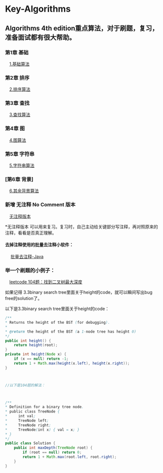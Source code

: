 ﻿# Key-Algorithms


## Algorithms 4th edition重点算法，对于刷题，复习，准备面试都有很大帮助。

### 第1章 基础 

&emsp;[1.基础算法](https://github.com/mxc19912008/Key-Algorithms/tree/master/chapter%201%20%E5%9F%BA%E7%A1%80%20Fundamental)<br />


### 第2章 排序 

&emsp;[2.排序算法](https://github.com/mxc19912008/Key-Algorithms/tree/master/Chapter%202%20%E6%8E%92%E5%BA%8F%20Sorting)<br />


### 第3章 查找 

&emsp;[3.查找算法](https://github.com/mxc19912008/Key-Algorithms/tree/master/Chapter%203%20%E6%9F%A5%E6%89%BE%20Searching)<br />


### 第4章 图 

&emsp;[4.图算法](https://github.com/mxc19912008/Key-Algorithms/tree/master/Chapter%204%20%E5%9B%BE%20Graph)<br />


### 第5章 字符串 

&emsp;[5.字符串算法](https://github.com/mxc19912008/Key-Algorithms/tree/master/Chapter%205%20%E5%AD%97%E7%AC%A6%E4%B8%B2%20Strings)<br />


### [第6章 背景] 

&emsp;[6.其余背景算法](https://github.com/mxc19912008/Key-Algorithms/tree/master/Chapter%206%20%E8%83%8C%E6%99%AF%20Context)<br />











### 新增 无注释 No Comment 版本

&emsp;[无注释版本](https://github.com/mxc19912008/Key-Algorithms/tree/master/Non-Comment%E7%89%88%E6%9C%AC)<br />

*无注释版本 可以用来复习。复习时，自己主动给关键部分写注释，再对照原来的注释，看看是否真正理解。


#### 去掉注释使用的批量去注释小软件：

&emsp; [批量去注释-Java](https://github.com/mxc19912008/Remove-comment-Java-version)<br />


### 举一个刷题的小例子：


&emsp;[leetcode 104题：找到二叉树最大深度](https://leetcode.com/problems/maximum-depth-of-binary-tree/#/description)<br />


如果记得 3.3binary search tree里面关于height的code，就可以瞬间写出bug free的solution了。


以下是3.3binary search tree里面关于height的code：

```java
/**
* Returns the height of the BST (for debugging).
*
* @return the height of the BST (a 1-node tree has height 0)
*/
public int height() {
    return height(root);
}
private int height(Node x) {
    if (x == null) return -1;
    return 1 + Math.max(height(x.left), height(x.right));
}



//以下是104题的解法：



/**
* Definition for a binary tree node.
* public class TreeNode {
*     int val;
*     TreeNode left;
*     TreeNode right;
*     TreeNode(int x) { val = x; }
* }
*/
public class Solution {
    public int maxDepth(TreeNode root) {
        if (root == null) return 0;
        return 1 + Math.max(root.left, root.right);
    }
}

